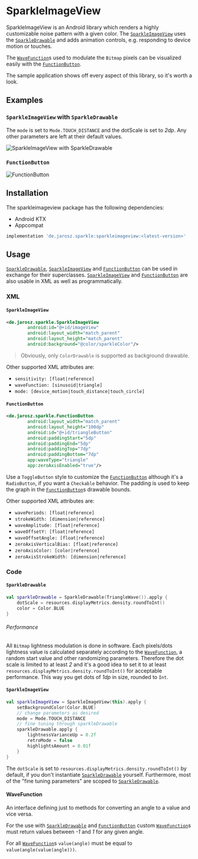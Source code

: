# SparkleImageView
SparkleImageView is an Android library which renders a highly customizable noise pattern with a given color.
The [`SparkleImageView`](./sparkleimageview/src/main/java/de/jarosz/sparkle/SparkleImageView.kt)
uses the [`SparkleDrawable`](./sparkleimageview/src/main/java/de/jarosz/sparkle/SparkleDrawable.kt)
and adds animation controls, e.g. responding to device motion or touches.

The [`WaveFunction`](./sparkleimageview/src/main/java/de/jarosz/sparkle/wave)s used to modulate the `Bitmap` pixels
can be visualized easily with the [`FunctionButton`](./sparkleimageview/src/main/java/de/jarosz/sparkle/FunctionButton.kt).

The sample application shows off every aspect of this library, so it's worth a look.

## Examples

### `SparkleImageView` with `SparkleDrawable`
The `mode` is set to `Mode.TOUCH_DISTANCE` and the dotScale is set to _2dp_.
Any other parameters are left at their default values.

![SparkleImageView with SparkleDrawable](./art/SparkleImageView_with_SparkleDrawable.gif)

### `FunctionButton`
![FunctionButton](./art/FunctionButton.gif)

## Installation
The sparkleimageview package has the following dependencies:
* Android KTX
* Appcompat
```groovy
implementation 'de.jarosz.sparkle:sparkleimageview:<latest-version>'
```

## Usage
[`SparkleDrawable`](./sparkleimageview/src/main/java/de/jarosz/sparkle/SparkleDrawable.kt),
[`SparkleImageView`](./sparkleimageview/src/main/java/de/jarosz/sparkle/SparkleImageView.kt)
and [`FunctionButton`](./sparkleimageview/src/main/java/de/jarosz/sparkle/FunctionButton.kt) can be used in exchange for their superclasses.
[`SparkleImageView`](./sparkleimageview/src/main/java/de/jarosz/sparkle/SparkleImageView.kt)
and [`FunctionButton`](./sparkleimageview/src/main/java/de/jarosz/sparkle/FunctionButton.kt) are also usable in XML as well as programmatically.

### XML

#### `SparkleImageView`
```xml
<de.jarosz.sparkle.SparkleImageView
        android:id="@+id/imageView"
        android:layout_width="match_parent"
        android:layout_height="match_parent"
        android:background="@color/sparkleColor"/>
```
> Obviously, only `ColorDrawable` is supported as background drawable. 

Other supported XML attributes are:

* `sensitivity: [float|reference]`
* `waveFunction: [sinusoid|triangle]`
* `mode: [device_motion|touch_distance|touch_circle]`

#### `FunctionButton`
```xml
<de.jarosz.sparkle.FunctionButton
        android:layout_width="match_parent"
        android:layout_height="100dp"
        android:id="@+id/triangleButton"
        android:paddingStart="5dp"
        android:paddingEnd="5dp"
        android:paddingTop="7dp"
        android:paddingBottom="7dp"
        app:waveType="triangle"
        app:zeroAxisEnabled="true"/>
```
Use a `ToggleButton` style to customize the [`FunctionButton`](./sparkleimageview/src/main/java/de/jarosz/sparkle/FunctionButton.kt)
although it's a `RadioButton`, if you want a `Checkable` behavior.
The padding is used to keep the graph in the [`FunctionButton`](./sparkleimageview/src/main/java/de/jarosz/sparkle/FunctionButton.kt)s drawable bounds.

Other supported XML attributes are:

* `wavePeriods: [float|reference]`
* `strokeWidth: [dimension|reference]`
* `waveAmplitude: [float|reference]`
* `waveOffsetY: [float|reference]`
* `waveOffsetAngle: [float|reference]`
* `zeroAxisVerticalBias: [float|reference]`
* `zeroAxisColor: [color|reference]`
* `zeroAxisStrokeWidth: [dimension|reference]`
### Code

#### `SparkleDrawable`
```kotlin
val sparkleDrawable = SparkleDrawable(TriangleWave()).apply {
    dotScale = resources.displayMetrics.density.roundToInt()
    color = Color.BLUE
}
```

###### Performance
All `Bitmap` lightness modulation is done in software.
Each pixels/dots lightness value is calculated separately according to the [`WaveFunction`](./sparkleimageview/src/main/java/de/jarosz/sparkle/wave),
a random start value and other randomizing parameters.
Therefore the dot scale is limited to at least _2_ and it's a good idea to set it to at least
`resources.displayMetrics.density.roundToInt()` for acceptable performance.
This way you get dots of _1dp_ in size, rounded to `Int`.

#### `SparkleImageView`
```kotlin
val sparkleImageView = SparkleImageView(this).apply {
    setBackgroundColor(Color.BLUE)
    // change parameters as desired
    mode = Mode.TOUCH_DISTANCE
    // fine tuning through sparkleDrawable
    sparkleDrawable.apply {
        lightnessVarianceUp = 0.2f
        retroMode = false
        highlightsAmount = 0.01f
    }
}
```
The `dotScale` is set to `resources.displayMetrics.density.roundToInt()` by default,
if you don't instantiate [`SparkleDrawable`](./sparkleimageview/src/main/java/de/jarosz/sparkle/SparkleDrawable.kt) yourself.
Furthermore, most of the "fine tuning parameters" are scoped to [`SparkleDrawable`](./sparkleimageview/src/main/java/de/jarosz/sparkle/SparkleDrawable.kt).

#### WaveFunction
An interface defining just to methods for converting an angle to a value and vice versa.

For the use with [`SparkleDrawable`](./sparkleimageview/src/main/java/de/jarosz/sparkle/SparkleDrawable.kt)
and [`FunctionButton`](./sparkleimageview/src/main/java/de/jarosz/sparkle/FunctionButton.kt)
custom [`WaveFunction`](./sparkleimageview/src/main/java/de/jarosz/sparkle/wave/WaveFunction.kt)s must return values between _-1_ and _1_ for any given angle.

For all [`WaveFunction`](./sparkleimageview/src/main/java/de/jarosz/sparkle/wave/WaveFunction.kt)s `value(angle)` must be equal to `value(angle(value(angle)))`.